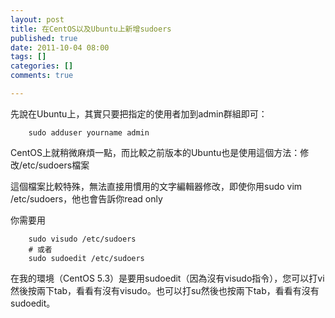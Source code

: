 ```yaml
---
layout: post
title: 在CentOS以及Ubuntu上新增sudoers
published: true
date: 2011-10-04 08:00
tags: []
categories: []
comments: true

---
```



先說在Ubuntu上，其實只要把指定的使用者加到admin群組即可：  

		sudo adduser yourname admin  
		  
  
CentOS上就稍微麻煩一點，而比較之前版本的Ubuntu也是使用這個方法：修改/etc/sudoers檔案  
  
這個檔案比較特殊，無法直接用慣用的文字編輯器修改，即使你用sudo vim /etc/sudoers，他也會告訴你read only  
  
你需要用  
  
		sudo visudo /etc/sudoers  
		# 或者  
		sudo sudoedit /etc/sudoers  
		  
  
在我的環境（CentOS 5.3）是要用sudoedit（因為沒有visudo指令），您可以打vi然後按兩下tab，看看有沒有visudo。也可以打su然後也按兩下tab，看看有沒有sudoedit。

